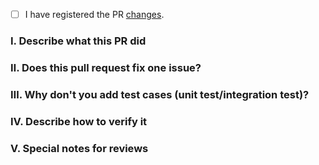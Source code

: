 <!-- Please make sure you have read and understood the contributing guidelines -->

- [ ] I have registered the PR [changes](../changes).

### Ⅰ. Describe what this PR did


### Ⅱ. Does this pull request fix one issue?
<!-- If that, add "fixes #xxx" below in the next line, for example, fixes #97. -->


### Ⅲ. Why don't you add test cases (unit test/integration test)?


### Ⅳ. Describe how to verify it


### Ⅴ. Special notes for reviews
